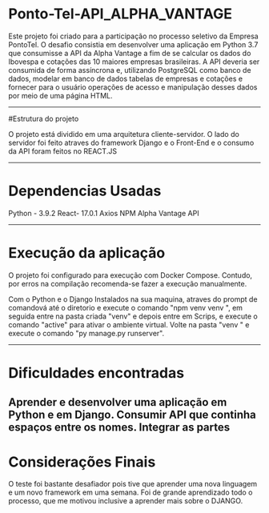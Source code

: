 # Ponto-Tel-API_ALPHA_VANTAGE


Este projeto foi criado para a participação no processo seletivo da Empresa PontoTel. O desafio consistia em desenvolver uma aplicação em Python 3.7 que consumisse a API da Alpha Vantage a fim de se calcular os dados do Ibovespa e cotações das 10 maiores empresas brasileiras. A API deveria ser consumida de forma assíncrona e, utilizando PostgreSQL como banco de dados, modelar em banco de dados tabelas de empresas e cotações e fornecer para o usuário operações de acesso e manipulação desses dados por meio de uma página HTML.

---------------------------------------------------------------------------------------------------------------------------------------------------------------------------------
#Estrutura do projeto

O projeto está dividido em uma arquitetura cliente-servidor. O lado do servidor foi feito atraves do framework Django e o Front-End e o consumo da API foram feitos no REACT.JS

---------------------------------------------------------------------------------------------------------------------------------------------------------------------------------
# Dependencias Usadas 

Python - 3.9.2
React- 17.0.1
Axios
NPM
Alpha Vantage API

---------------------------------------------------------------------------------------------------------------------------------------------------------------------------------
# Execução da aplicação

O projeto foi configurado para execução com Docker Compose. Contudo, por erros na compilação recomenda-se fazer a execução manualmente.

Com o Python e o Django Instalados na sua maquina, atraves do prompt de comandová até o diretorio e execute o comando "npm venv venv ", em seguida entre na pasta criada "venv" e depois entre em Scrips,  e execute o comando "active" para ativar o ambiente virtual. Volte na pasta "venv " e execute o comando "py manage.py runserver". 

---------------------------------------------------------------------------------------------------------------------------------------------------------------------------------
# Dificuldades encontradas

Aprender e desenvolver uma aplicação em Python e em Django.
Consumir API que continha espaços entre os nomes.
Integrar as partes
---------------------------------------------------------------------------------------------------------------------------------------------------------------------------------
# Considerações Finais

O teste foi bastante desafiador pois tive que aprender uma nova linguagem e um novo framework em uma semana. Foi de grande aprendizado todo o processo, que me motivou inclusive a aprender mais sobre o DJANGO.

